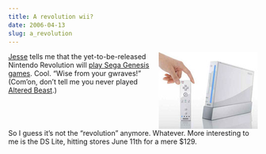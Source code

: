 ```yaml
---
title: A revolution wii?
date: 2006-04-13
slug: a_revolution
---
```

<p><img src="/assets/img/nintendo-revolution.jpg" alt="Nintendo Revolution" align="right" /><a href="http://www.31three.com">Jesse</a> tells me that the yet-to-be-released Nintendo Revolution will <a href="http://www.revolutionfanboy.com/2006/03/23/virtual-console-sega-and-hudson-games-are-a-go/">play Sega Genesis games</a>. Cool. &#8220;Wise from your gwraves!&#8221; (Com&#8217;on, don&#8217;t tell me you never played <a href="http://en.wikipedia.org/wiki/Altered_Beast">Altered Beast</a>.)</p>

<p class="update" style="clear: both;">So I guess it&#8217;s not the &#8220;revolution&#8221; anymore. Whatever. More interesting to me is the DS Lite, hitting stores June 11th for a mere $129.</p>